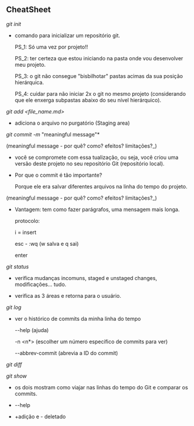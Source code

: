 ## CheatSheet

*git init* 

- comando para inicializar um repositório git. 
  
  PS_1: Só uma vez por projeto!!
  
  PS_2: ter certeza que estou iniciando na pasta onde vou desenvolver meu projeto.
  
  PS_3: o git não consegue "bisbilhotar" pastas acimas da sua posição hierárquica.
  
  PS_4: cuidar para não iniciar 2x o git no mesmo projeto (considerando que ele enxerga subpastas abaixo do seu nível hierárquico).
  
  

*git add <file_name.md>* 

- adiciona o arquivo no purgatório (Staging area)
  
  

*git commit -m* "meaningful message"* 

(meaningful message - por quê? como? efeitos? limitações?_)

- você se compromete com essa tualização, ou seja, você criou uma versão deste projeto no seu repositório Git (repositório local).
- Por que o commit é tão importante? 
  
  Porque ele era salvar diferentes arquivos na linha do tempo do projeto.

(meaningful message - por quê? como? efeitos? limitações?_)

- Vantagem: tem como fazer parágrafos, uma mensagem mais longa.
  
  protocolo: 
  
  i = insert
  
  esc - :wq (w salva e q sai)
  
  enter 
  
  

*git status* 

- verifica mudanças incomuns, staged e unstaged changes, modificações... tudo. 

- verifica as 3 áreas e retorna para o usuário.
  
  

*git log* 

- ver o histórico de commits da minha linha do tempo
  
  --help (ajuda)
  
  -n <n*> (escolher um número específico de commits para ver)
  
  --abbrev-commit (abrevia a ID do commit)
  
  

*git diff*

*git show* 

- os dois mostram como viajar nas linhas do tempo do Git e comparar os commits.

- --help

- +adição e - deletado <ID1> <ID2>















